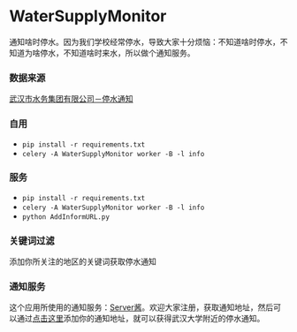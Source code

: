 # WaterSupplyMonitor
通知啥时停水。因为我们学校经常停水，导致大家十分烦恼：不知道啥时停水，不知道为啥停水，不知道啥时来水，所以做个通知服务。

### 数据来源
[武汉市水务集团有限公司－停水通知](http://www.whwater.com/gsfw/tstz/)

### 自用
- `pip install -r requirements.txt`
- `celery -A WaterSupplyMonitor worker -B -l info`

### 服务
- `pip install -r requirements.txt`
- `celery -A WaterSupplyMonitor worker -B -l info`
- `python AddInformURL.py`

### 关键词过滤
 添加你所关注的地区的关键词获取停水通知

### 通知服务
这个应用所使用的通知服务：[Server酱](http://sc.ftqq.com/2.version)。欢迎大家注册，获取通知地址，然后可以通过[点击这里](add.stamaimer.com)添加你的通知地址，就可以获得武汉大学附近的停水通知。
